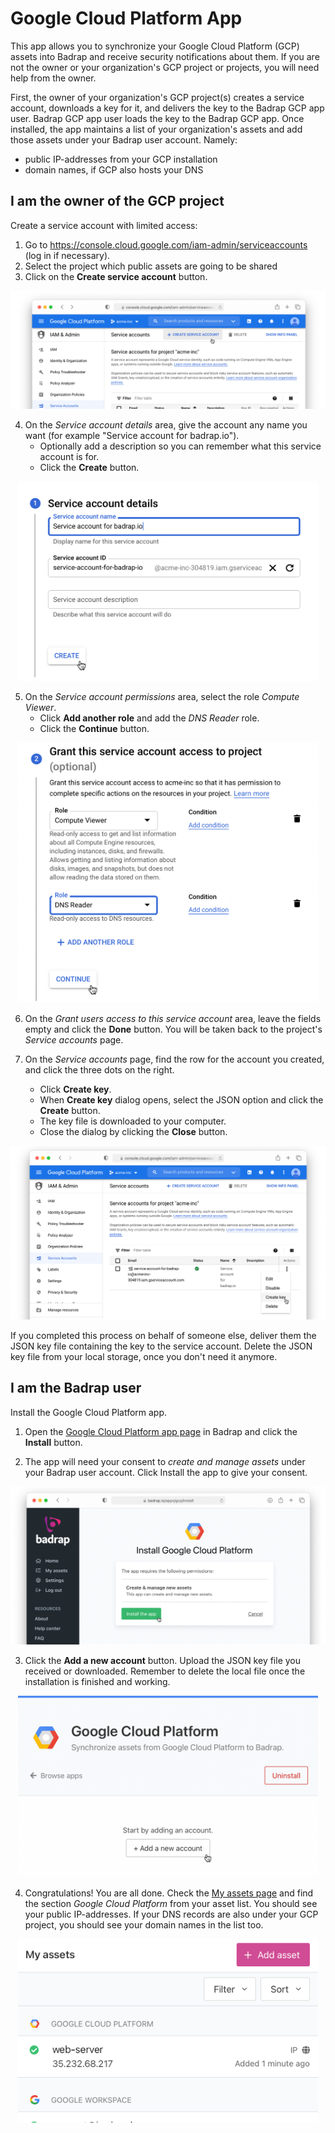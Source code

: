 # Google Cloud Platform App

This app allows you to synchronize your Google Cloud Platform (GCP) assets into Badrap and receive security notifications about them. If you are not the owner or your organization's GCP project or projects, you will need help from the owner.

First, the owner of your organization's GCP project(s) creates a service account, downloads a key for it, and delivers the key to the Badrap GCP app user. Badrap GCP app user loads the key to the Badrap GCP app. Once installed, the app maintains a list of your organization's assets and add those assets under your Badrap user account. Namely:

- public IP-addresses from your GCP installation
- domain names, if GCP also hosts your DNS

## I am the owner of the GCP project

Create a service account with limited access:

1. Go to <https://console.cloud.google.com/iam-admin/serviceaccounts> (log in if necessary).
2. Select the project which public assets are going to be shared
3. Click on the **Create service account** button.

<div style="text-align: center;">
   <img src="./gcp-10-create-service-account.png" />
</div>

4. On the _Service account details_ area, give the account any name you want (for example "Service account for badrap.io").
   - Optionally add a description so you can remember what this service account is for.
   - Click the **Create** button.

<div style="text-align: center;">
   <img src="./gcp-20-describe-create.png" style="width: 50%; min-width: 480px;" />
</div>

5. On the _Service account permissions_ area, select the role _Compute Viewer_.
   - Click **Add another role** and add the _DNS Reader_ role.
   - Click the **Continue** button.

<div style="text-align: center;">
   <img src="./gcp-30-grant-roles.png" style="width: 50%; min-width: 480px;" />
</div>

6. On the _Grant users access to this service account_ area, leave the fields empty and click the **Done** button. You will be taken back to the project's _Service accounts_ page.

7. On the _Service accounts_ page, find the row for the account you created, and click the three dots on the right.
   - Click **Create key**.
   - When **Create key** dialog opens, select the JSON option and click the **Create** button.
   - The key file is downloaded to your computer.
   - Close the dialog by clicking the **Close** button.

<div style="text-align: center;">
   <img src="./gcp-40-create-key.png" />
</div>

If you completed this process on behalf of someone else, deliver them the JSON key file containing the key to the service account. Delete the JSON key file from your local storage, once you don't need it anymore.

## I am the Badrap user

Install the Google Cloud Platform app.

1. Open the [Google Cloud Platform app page](https://badrap.io/apps/gcp) in Badrap and click the **Install** button.

2. The app will need your consent to _create and manage assets_ under your Badrap user account. Click Install the app to give your consent.

<div style="text-align: center;">
   <img src="./gcp-50-permissions.png" />
</div>

3. Click the **Add a new account** button. Upload the JSON key file you received or downloaded. Remember to delete the local file once the installation is finished and working.

<div style="text-align: center;">
   <img src="./gcp-60-add-account.png" style="width: 50%; min-width: 480px;" />
</div>

4. Congratulations! You are all done. Check the [My assets page](https://badrap.io/assets) and find the section _Google Cloud Platform_ from your asset list. You should see your public IP-addresses. If your DNS records are also under your GCP project, you should see your domain names in the list too.

<div style="text-align: center;">
   <img src="./gcp-70-my-assets.png" style="width: 50%; min-width: 480px;" />
</div>
